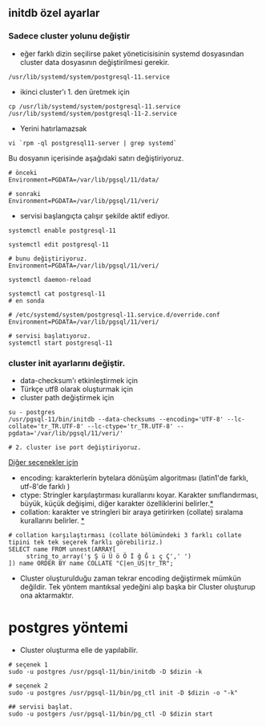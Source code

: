 ## initdb özel ayarlar

### Sadece cluster yolunu değiştir
* eğer farklı dizin seçilirse paket yöneticisisinin systemd dosyasından cluster data dosyasının değiştirilmesi gerekir.

`/usr/lib/systemd/system/postgresql-11.service`

* ikinci cluster'ı 1. den üretmek için

```
cp /usr/lib/systemd/system/postgresql-11.service /usr/lib/systemd/system/postgresql-11-2.service

```

* Yerini hatırlamazsak  

```
vi `rpm -ql postgresql11-server | grep systemd`
```
Bu dosyanın içerisinde aşağıdaki satırı değiştiriyoruz.
```
# önceki
Environment=PGDATA=/var/lib/pgsql/11/data/

# sonraki
Environment=PGDATA=/var/lib/pgsql/11/veri/
```

* servisi başlangıçta çalışır şekilde aktif ediyor.

```
systemctl enable postgresql-11

systemctl edit postgresql-11

# bunu değiştiriyoruz.
Environment=PGDATA=/var/lib/pgsql/11/veri/

systemctl daemon-reload

systemctl cat postgresql-11
# en sonda

# /etc/systemd/system/postgresql-11.service.d/override.conf
Environment=PGDATA=/var/lib/pgsql/11/veri/

# servisi başlatıyoruz.
systemctl start postgresql-11

```

### cluster init ayarlarını değiştir.

* data-checksum'ı etkinleştirmek için
* Türkçe utf8 olarak oluşturmak için
* cluster path değiştirmek için

```
su - postgres
/usr/pgsql-11/bin/initdb --data-checksums --encoding='UTF-8' --lc-collate='tr_TR.UTF-8' --lc-ctype='tr_TR.UTF-8' --pgdata='/var/lib/pgsql/11/veri/'

# 2. cluster ise port değiştiriyoruz.
```
[Diğer seçenekler için](https://www.postgresql.org/docs/11/app-initdb.html)


* encoding: karakterlerin bytelara dönüşüm algoritması (latin1'de farklı, utf-8'de farklı )
* ctype: Stringler karşılaştırması kurallarını koyar. Karakter sınıflandırması, büyük, küçük değişimi, diğer karakter özelliklerini belirler.[*](https://www.ibm.com/support/knowledgecenter/ssw_aix_71/com.ibm.aix.files/LC_CTYPE.htm)
* collation: karakter ve stringleri bir araya getirirken (collate) sıralama kurallarını belirler.
[*](https://dba.stackexchange.com/a/211588/97226)

```
# collation karşılaştırması (collate bölümündeki 3 farklı collate tipini tek tek seçerek farklı görebiliriz.)
SELECT name FROM unnest(ARRAY[
     string_to_array('ş Ş ü Ü ö Ö İ ğ Ğ ı ç Ç',' ')
]) name ORDER BY name COLLATE "C|en_US|tr_TR";
```
* Cluster oluşturulduğu zaman tekrar encoding değiştirmek mümkün değildir. Tek yöntem mantıksal yedeğini alıp başka bir Cluster oluşturup ona aktarmaktır.

#  postgres yöntemi
* Cluster oluşturma elle de yapılabilir.

```
# seçenek 1
sudo -u postgres /usr/pgsql-11/bin/initdb -D $dizin -k

# seçenek 2
sudo -u postgres /usr/pgsql-11/bin/pg_ctl init -D $dizin -o "-k"

## servisi başlat.
sudo -u postgers /usr/pgsql-11/bin/pg_ctl -D $dizin start
```
